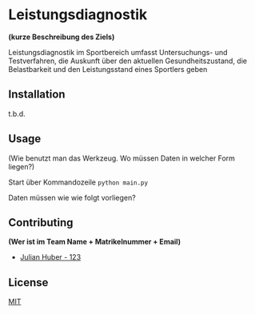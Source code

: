 # Leistungsdiagnostik
**(kurze Beschreibung des Ziels)**

Leistungsdiagnostik im Sportbereich umfasst Untersuchungs- und Testverfahren, die Auskunft über den aktuellen Gesundheitszustand, die Belastbarkeit und den Leistungsstand eines Sportlers geben

## Installation



t.b.d.

## Usage

(Wie benutzt man das Werkzeug. Wo müssen Daten in welcher Form liegen?)

Start über Kommandozeile
```python main.py```

Daten müssen wie wie folgt vorliegen?

## Contributing
**(Wer ist im Team Name + Matrikelnummer + Email)**

- [Julian Huber - 123](julian.huber@mci.edu)

## License
[MIT](https://choosealicense.com/licenses/mit/)
